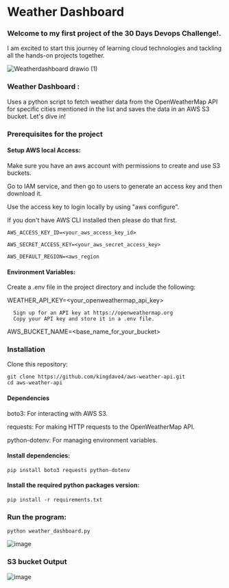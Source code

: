 # Weather Dashboard

### Welcome to my first project of the 30 Days Devops Challenge!. 

I am excited to start this journey of learning cloud technologies and tackling  all the hands-on projects together.

![Weatherdashboard drawio (1)](https://github.com/user-attachments/assets/f2c6ba4c-b60f-4b1b-aa65-bdea65f57d2d)


### Weather Dashboard : 
Uses a python script to fetch weather data from the OpenWeatherMap API for specific cities mentioned in the list and saves the data in an AWS S3 bucket. Let's dive in!


### Prerequisites for the project

#### Setup AWS local Access: 

Make sure you have an aws account with permissions to create and use S3 buckets.

Go to IAM service, and then go to users to generate an access key and then download it. 

Use the access key to login locally by using "aws configure".

If you don't have AWS CLI installed then 
please do that first.

    AWS_ACCESS_KEY_ID=<your_aws_access_key_id>

    AWS_SECRET_ACCESS_KEY=<your_aws_secret_access_key>

    AWS_DEFAULT_REGION=<aws_region


#### Environment Variables: 

Create a .env file in the project directory and include the following:

WEATHER_API_KEY=<your_openweathermap_api_key>

      Sign up for an API key at https://openweathermap.org
      Copy your API key and store it in a .env file.

AWS_BUCKET_NAME=<base_name_for_your_bucket>


### Installation
Clone this repository:

    git clone https://github.com/kingdave4/aws-weather-api.git
    cd aws-weather-api

#### Dependencies

boto3: For interacting with AWS S3.

requests: For making HTTP requests to the OpenWeatherMap API.

python-dotenv: For managing environment variables.

#### Install dependencies:
    pip install boto3 requests python-dotenv


#### Install the required python packages version:
    pip install -r requirements.txt


### Run the program:
    python weather_dashboard.py
![image](https://github.com/user-attachments/assets/71a42957-0a0d-4577-a072-7a9c9042fc56)


### S3 bucket Output
![image](https://github.com/user-attachments/assets/a2753b0a-2922-442a-9596-f17b8d7a3a09)

